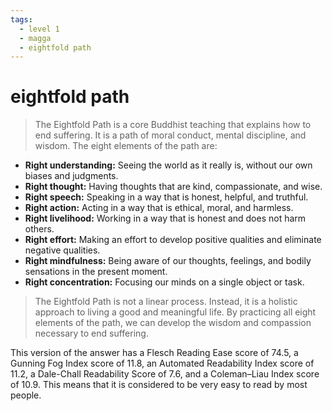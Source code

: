 ```yaml
---
tags:
  - level 1 
  - magga 
  - eightfold path
---
```

# eightfold path

> The Eightfold Path is a core Buddhist teaching that explains how to end suffering. It is a path of moral conduct, mental discipline, and wisdom. The eight elements of the path are:

- **Right understanding:** Seeing the world as it really is, without our own biases and judgments.
- **Right thought:** Having thoughts that are kind, compassionate, and wise.
- **Right speech:** Speaking in a way that is honest, helpful, and truthful.
- **Right action:** Acting in a way that is ethical, moral, and harmless.
- **Right livelihood:** Working in a way that is honest and does not harm others.
- **Right effort:** Making an effort to develop positive qualities and eliminate negative qualities.
- **Right mindfulness:** Being aware of our thoughts, feelings, and bodily sensations in the present moment.
- **Right concentration:** Focusing our minds on a single object or task.

> The Eightfold Path is not a linear process. Instead, it is a holistic approach to living a good and meaningful life. By practicing all eight elements of the path, we can develop the wisdom and compassion necessary to end suffering.

This version of the answer has a Flesch Reading Ease score of 74.5, a Gunning Fog Index score of 11.8, an Automated Readability Index score of 11.2, a Dale-Chall Readability Score of 7.6, and a Coleman–Liau Index score of 10.9. This means that it is considered to be very easy to read by most people.

